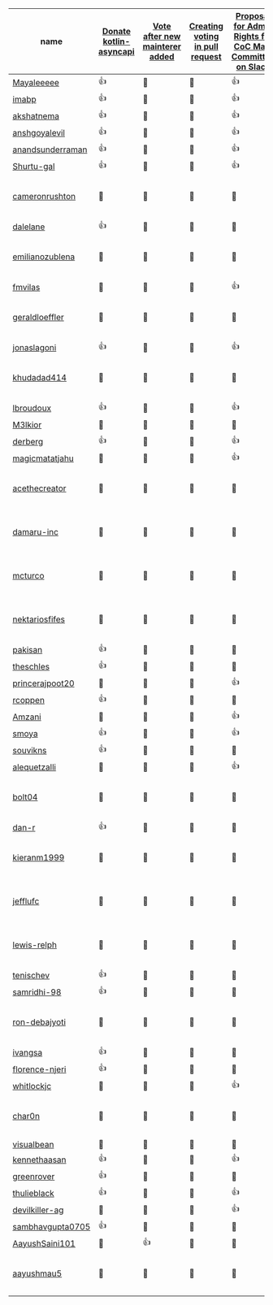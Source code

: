 <!-- This file is generated by a script. Do not manually update it unless there is a visible mistake and point to the script that is responsible for updating the document. -->
| <span style="position: relative; cursor: pointer;" title="GitHub user name">name</span> | [Donate kotlin-asyncapi](https://github.com/asyncapi/community/issues/1313) | [Vote after new mainterer added ](https://github.com/asyncapi/community/issues/87) | [Creating voting in pull request](https://github.com/asyncapi/community/issues/70) | [Proposal for Admin Rights for CoC Main Committee on Slack](https://github.com/asyncapi/community/issues/1227) | [chore: add Marketing WORKING_GROUP](https://github.com/asyncapi/community/issues/1130) | [docs: add instruction how voting automation works](https://github.com/asyncapi/community/issues/1155) | <span style="position: relative; cursor: pointer;" title="Last time the TSC member participated in a vote">lastParticipatedVoteTime</span> | <span style="position: relative; cursor: pointer;" title="isVotedInLast3Months">isVotedInLast3Months</span> | <span style="position: relative; cursor: pointer;" title="Date when last vote was closed. It indicated when the last voting took place and marks the date when this tracking document was updated.">lastVoteClosedTime</span> | <span style="position: relative; cursor: pointer;" title="Number of times TSC member agreed in a vote.">agreeCount</span> | <span style="position: relative; cursor: pointer;" title="Number of times TSC member did not agree in a vote.">disagreeCount</span> | <span style="position: relative; cursor: pointer;" title="Number of times TSC member abstained from voting.">abstainCount</span> | <span style="position: relative; cursor: pointer;" title="Number of times TSC member did not participate in voting.">notParticipatingCount</span> |
| --- | --- | --- | --- | --- | --- | --- | --- | --- | --- | --- | --- | --- | --- |
| [Mayaleeeee](https://github.com/Mayaleeeee) | <span style="position: relative; cursor: pointer;" title="In favor">👍</span> | <span style="position: relative; cursor: pointer;" title="Not participated">🔕</span> | <span style="position: relative; cursor: pointer;" title="Not participated">🔕</span> | <span style="position: relative; cursor: pointer;" title="In favor">👍</span> | <span style="position: relative; cursor: pointer;" title="In favor">👍</span> | <span style="position: relative; cursor: pointer;" title="In favor">👍</span> | 2024-07-17 | true | 2024-07-25 | 7 | 0 | 0 | 7 |
| [imabp](https://github.com/imabp) | <span style="position: relative; cursor: pointer;" title="In favor">👍</span> | <span style="position: relative; cursor: pointer;" title="Not participated">🔕</span> | <span style="position: relative; cursor: pointer;" title="Not participated">🔕</span> | <span style="position: relative; cursor: pointer;" title="In favor">👍</span> | <span style="position: relative; cursor: pointer;" title="Not participated">🔕</span> | <span style="position: relative; cursor: pointer;" title="In favor">👍</span> | 2024-07-23 | true | 2024-07-25 | 6 | 0 | 0 | 8 |
| [akshatnema](https://github.com/akshatnema) | <span style="position: relative; cursor: pointer;" title="In favor">👍</span> | <span style="position: relative; cursor: pointer;" title="Not participated">🔕</span> | <span style="position: relative; cursor: pointer;" title="Not participated">🔕</span> | <span style="position: relative; cursor: pointer;" title="In favor">👍</span> | <span style="position: relative; cursor: pointer;" title="In favor">👍</span> | <span style="position: relative; cursor: pointer;" title="In favor">👍</span> | 2024-07-23 | true | 2024-07-25 | 7 | 0 | 0 | 7 |
| [anshgoyalevil](https://github.com/anshgoyalevil) | <span style="position: relative; cursor: pointer;" title="In favor">👍</span> | <span style="position: relative; cursor: pointer;" title="Not participated">🔕</span> | <span style="position: relative; cursor: pointer;" title="Not participated">🔕</span> | <span style="position: relative; cursor: pointer;" title="In favor">👍</span> | <span style="position: relative; cursor: pointer;" title="In favor">👍</span> | <span style="position: relative; cursor: pointer;" title="Not participated">🔕</span> | 2024-07-23 | true | 2024-07-25 | 6 | 0 | 0 | 8 |
| [anandsunderraman](https://github.com/anandsunderraman) | <span style="position: relative; cursor: pointer;" title="In favor">👍</span> | <span style="position: relative; cursor: pointer;" title="Not participated">🔕</span> | <span style="position: relative; cursor: pointer;" title="Not participated">🔕</span> | <span style="position: relative; cursor: pointer;" title="In favor">👍</span> | <span style="position: relative; cursor: pointer;" title="Not participated">🔕</span> | <span style="position: relative; cursor: pointer;" title="In favor">👍</span> | 2024-07-23 | true | 2024-07-25 | 6 | 0 | 0 | 8 |
| [Shurtu-gal](https://github.com/Shurtu-gal) | <span style="position: relative; cursor: pointer;" title="In favor">👍</span> | <span style="position: relative; cursor: pointer;" title="Not participated">🔕</span> | <span style="position: relative; cursor: pointer;" title="Not participated">🔕</span> | <span style="position: relative; cursor: pointer;" title="In favor">👍</span> | <span style="position: relative; cursor: pointer;" title="In favor">👍</span> | <span style="position: relative; cursor: pointer;" title="In favor">👍</span> | 2024-07-17 | true | 2024-07-25 | 7 | 0 | 0 | 7 |
| [cameronrushton](https://github.com/cameronrushton) | <span style="position: relative; cursor: pointer;" title="Not participated">🔕</span> | <span style="position: relative; cursor: pointer;" title="Not participated">🔕</span> | <span style="position: relative; cursor: pointer;" title="Not participated">🔕</span> | <span style="position: relative; cursor: pointer;" title="Not participated">🔕</span> | <span style="position: relative; cursor: pointer;" title="Not participated">🔕</span> | <span style="position: relative; cursor: pointer;" title="Not participated">🔕</span> | Member has not participated in all previous voting process. | Member has not participated in all previous voting process. | 2024-07-25 | 0 | 0 | 0 | 14 |
| [dalelane](https://github.com/dalelane) | <span style="position: relative; cursor: pointer;" title="In favor">👍</span> | <span style="position: relative; cursor: pointer;" title="Not participated">🔕</span> | <span style="position: relative; cursor: pointer;" title="Not participated">🔕</span> | <span style="position: relative; cursor: pointer;" title="Abstain">👀</span> | <span style="position: relative; cursor: pointer;" title="Not participated">🔕</span> | <span style="position: relative; cursor: pointer;" title="Not participated">🔕</span> | 2024-07-17 | true | 2024-07-25 | 4 | 0 | 1 | 9 |
| [emilianozublena](https://github.com/emilianozublena) | <span style="position: relative; cursor: pointer;" title="Not participated">🔕</span> | <span style="position: relative; cursor: pointer;" title="Not participated">🔕</span> | <span style="position: relative; cursor: pointer;" title="Not participated">🔕</span> | <span style="position: relative; cursor: pointer;" title="Not participated">🔕</span> | <span style="position: relative; cursor: pointer;" title="Not participated">🔕</span> | <span style="position: relative; cursor: pointer;" title="Not participated">🔕</span> | Member has not participated in all previous voting process. | Member has not participated in all previous voting process. | 2024-07-25 | 0 | 0 | 0 | 14 |
| [fmvilas](https://github.com/fmvilas) | <span style="position: relative; cursor: pointer;" title="Not participated">🔕</span> | <span style="position: relative; cursor: pointer;" title="Not participated">🔕</span> | <span style="position: relative; cursor: pointer;" title="Not participated">🔕</span> | <span style="position: relative; cursor: pointer;" title="In favor">👍</span> | <span style="position: relative; cursor: pointer;" title="In favor">👍</span> | <span style="position: relative; cursor: pointer;" title="In favor">👍</span> | 2024-05-28 | true | 2024-07-25 | 3 | 0 | 0 | 11 |
| [geraldloeffler](https://github.com/geraldloeffler) | <span style="position: relative; cursor: pointer;" title="Not participated">🔕</span> | <span style="position: relative; cursor: pointer;" title="Not participated">🔕</span> | <span style="position: relative; cursor: pointer;" title="Not participated">🔕</span> | <span style="position: relative; cursor: pointer;" title="Not participated">🔕</span> | <span style="position: relative; cursor: pointer;" title="Not participated">🔕</span> | <span style="position: relative; cursor: pointer;" title="Not participated">🔕</span> | Member has not participated in all previous voting process. | Member has not participated in all previous voting process. | 2024-07-25 | 0 | 0 | 0 | 14 |
| [jonaslagoni](https://github.com/jonaslagoni) | <span style="position: relative; cursor: pointer;" title="In favor">👍</span> | <span style="position: relative; cursor: pointer;" title="Not participated">🔕</span> | <span style="position: relative; cursor: pointer;" title="Not participated">🔕</span> | <span style="position: relative; cursor: pointer;" title="In favor">👍</span> | <span style="position: relative; cursor: pointer;" title="In favor">👍</span> | <span style="position: relative; cursor: pointer;" title="In favor">👍</span> | 2024-07-16 | true | 2024-07-25 | 7 | 0 | 0 | 7 |
| [khudadad414](https://github.com/khudadad414) | <span style="position: relative; cursor: pointer;" title="Not participated">🔕</span> | <span style="position: relative; cursor: pointer;" title="Not participated">🔕</span> | <span style="position: relative; cursor: pointer;" title="Not participated">🔕</span> | <span style="position: relative; cursor: pointer;" title="Not participated">🔕</span> | <span style="position: relative; cursor: pointer;" title="Not participated">🔕</span> | <span style="position: relative; cursor: pointer;" title="Not participated">🔕</span> | Member has not participated in all previous voting process. | Member has not participated in all previous voting process. | 2024-07-25 | 0 | 0 | 0 | 14 |
| [lbroudoux](https://github.com/lbroudoux) | <span style="position: relative; cursor: pointer;" title="In favor">👍</span> | <span style="position: relative; cursor: pointer;" title="Not participated">🔕</span> | <span style="position: relative; cursor: pointer;" title="Not participated">🔕</span> | <span style="position: relative; cursor: pointer;" title="In favor">👍</span> | <span style="position: relative; cursor: pointer;" title="In favor">👍</span> | <span style="position: relative; cursor: pointer;" title="Not participated">🔕</span> | 2024-07-16 | true | 2024-07-25 | 6 | 0 | 0 | 8 |
| [M3lkior](https://github.com/M3lkior) | <span style="position: relative; cursor: pointer;" title="Not participated">🔕</span> | <span style="position: relative; cursor: pointer;" title="Not participated">🔕</span> | <span style="position: relative; cursor: pointer;" title="Not participated">🔕</span> | <span style="position: relative; cursor: pointer;" title="Not participated">🔕</span> | <span style="position: relative; cursor: pointer;" title="Not participated">🔕</span> | <span style="position: relative; cursor: pointer;" title="Against">👎</span> | 2024-04-12 | true | 2024-07-25 | 0 | 1 | 0 | 13 |
| [derberg](https://github.com/derberg) | <span style="position: relative; cursor: pointer;" title="In favor">👍</span> | <span style="position: relative; cursor: pointer;" title="Not participated">🔕</span> | <span style="position: relative; cursor: pointer;" title="Not participated">🔕</span> | <span style="position: relative; cursor: pointer;" title="In favor">👍</span> | <span style="position: relative; cursor: pointer;" title="In favor">👍</span> | <span style="position: relative; cursor: pointer;" title="In favor">👍</span> | 2024-07-16 | true | 2024-07-25 | 7 | 0 | 0 | 7 |
| [magicmatatjahu](https://github.com/magicmatatjahu) | <span style="position: relative; cursor: pointer;" title="Not participated">🔕</span> | <span style="position: relative; cursor: pointer;" title="Not participated">🔕</span> | <span style="position: relative; cursor: pointer;" title="Not participated">🔕</span> | <span style="position: relative; cursor: pointer;" title="In favor">👍</span> | <span style="position: relative; cursor: pointer;" title="In favor">👍</span> | <span style="position: relative; cursor: pointer;" title="In favor">👍</span> | 2024-06-13 | true | 2024-07-25 | 3 | 0 | 0 | 11 |
| [acethecreator](https://github.com/acethecreator) | <span style="position: relative; cursor: pointer;" title="Not participated">🔕</span> | <span style="position: relative; cursor: pointer;" title="Not participated">🔕</span> | <span style="position: relative; cursor: pointer;" title="Not participated">🔕</span> | <span style="position: relative; cursor: pointer;" title="Not participated">🔕</span> | <span style="position: relative; cursor: pointer;" title="Not participated">🔕</span> | <span style="position: relative; cursor: pointer;" title="Not participated">🔕</span> | Member has not participated in all previous voting process. | Member has not participated in all previous voting process. | 2024-07-25 | 0 | 0 | 0 | 14 |
| [damaru-inc](https://github.com/damaru-inc) | <span style="position: relative; cursor: pointer;" title="Not participated">🔕</span> | <span style="position: relative; cursor: pointer;" title="Not participated">🔕</span> | <span style="position: relative; cursor: pointer;" title="Not participated">🔕</span> | <span style="position: relative; cursor: pointer;" title="Not participated">🔕</span> | <span style="position: relative; cursor: pointer;" title="Not participated">🔕</span> | <span style="position: relative; cursor: pointer;" title="Not participated">🔕</span> | Member has not participated in all previous voting process. | Member has not participated in all previous voting process. | 2024-07-25 | 0 | 0 | 0 | 14 |
| [mcturco](https://github.com/mcturco) | <span style="position: relative; cursor: pointer;" title="Not participated">🔕</span> | <span style="position: relative; cursor: pointer;" title="Not participated">🔕</span> | <span style="position: relative; cursor: pointer;" title="Not participated">🔕</span> | <span style="position: relative; cursor: pointer;" title="Not participated">🔕</span> | <span style="position: relative; cursor: pointer;" title="Not participated">🔕</span> | <span style="position: relative; cursor: pointer;" title="Not participated">🔕</span> | Member has not participated in all previous voting process. | Member has not participated in all previous voting process. | 2024-07-25 | 0 | 0 | 0 | 14 |
| [nektariosfifes](https://github.com/nektariosfifes) | <span style="position: relative; cursor: pointer;" title="Not participated">🔕</span> | <span style="position: relative; cursor: pointer;" title="Not participated">🔕</span> | <span style="position: relative; cursor: pointer;" title="Not participated">🔕</span> | <span style="position: relative; cursor: pointer;" title="Not participated">🔕</span> | <span style="position: relative; cursor: pointer;" title="Not participated">🔕</span> | <span style="position: relative; cursor: pointer;" title="Not participated">🔕</span> | Member has not participated in all previous voting process. | Member has not participated in all previous voting process. | 2024-07-25 | 0 | 0 | 0 | 14 |
| [pakisan](https://github.com/pakisan) | <span style="position: relative; cursor: pointer;" title="In favor">👍</span> | <span style="position: relative; cursor: pointer;" title="Not participated">🔕</span> | <span style="position: relative; cursor: pointer;" title="Not participated">🔕</span> | <span style="position: relative; cursor: pointer;" title="Not participated">🔕</span> | <span style="position: relative; cursor: pointer;" title="Not participated">🔕</span> | <span style="position: relative; cursor: pointer;" title="Not participated">🔕</span> | 2024-07-16 | true | 2024-07-25 | 4 | 0 | 0 | 10 |
| [theschles](https://github.com/theschles) | <span style="position: relative; cursor: pointer;" title="In favor">👍</span> | <span style="position: relative; cursor: pointer;" title="Not participated">🔕</span> | <span style="position: relative; cursor: pointer;" title="Not participated">🔕</span> | <span style="position: relative; cursor: pointer;" title="Not participated">🔕</span> | <span style="position: relative; cursor: pointer;" title="Not participated">🔕</span> | <span style="position: relative; cursor: pointer;" title="In favor">👍</span> | 2024-07-18 | true | 2024-07-25 | 5 | 0 | 0 | 9 |
| [princerajpoot20](https://github.com/princerajpoot20) | <span style="position: relative; cursor: pointer;" title="Not participated">🔕</span> | <span style="position: relative; cursor: pointer;" title="Not participated">🔕</span> | <span style="position: relative; cursor: pointer;" title="Not participated">🔕</span> | <span style="position: relative; cursor: pointer;" title="In favor">👍</span> | <span style="position: relative; cursor: pointer;" title="In favor">👍</span> | <span style="position: relative; cursor: pointer;" title="In favor">👍</span> | 2024-05-28 | true | 2024-07-25 | 3 | 0 | 0 | 11 |
| [rcoppen](https://github.com/rcoppen) | <span style="position: relative; cursor: pointer;" title="In favor">👍</span> | <span style="position: relative; cursor: pointer;" title="Not participated">🔕</span> | <span style="position: relative; cursor: pointer;" title="Not participated">🔕</span> | <span style="position: relative; cursor: pointer;" title="Not participated">🔕</span> | <span style="position: relative; cursor: pointer;" title="Not participated">🔕</span> | <span style="position: relative; cursor: pointer;" title="Not participated">🔕</span> | 2024-07-17 | true | 2024-07-25 | 4 | 0 | 0 | 10 |
| [Amzani](https://github.com/Amzani) | <span style="position: relative; cursor: pointer;" title="Not participated">🔕</span> | <span style="position: relative; cursor: pointer;" title="Not participated">🔕</span> | <span style="position: relative; cursor: pointer;" title="Not participated">🔕</span> | <span style="position: relative; cursor: pointer;" title="In favor">👍</span> | <span style="position: relative; cursor: pointer;" title="In favor">👍</span> | <span style="position: relative; cursor: pointer;" title="Not participated">🔕</span> | 2024-06-13 | true | 2024-07-25 | 2 | 0 | 0 | 12 |
| [smoya](https://github.com/smoya) | <span style="position: relative; cursor: pointer;" title="In favor">👍</span> | <span style="position: relative; cursor: pointer;" title="Not participated">🔕</span> | <span style="position: relative; cursor: pointer;" title="Not participated">🔕</span> | <span style="position: relative; cursor: pointer;" title="In favor">👍</span> | <span style="position: relative; cursor: pointer;" title="In favor">👍</span> | <span style="position: relative; cursor: pointer;" title="Not participated">🔕</span> | 2024-07-23 | true | 2024-07-25 | 6 | 0 | 0 | 8 |
| [souvikns](https://github.com/souvikns) | <span style="position: relative; cursor: pointer;" title="In favor">👍</span> | <span style="position: relative; cursor: pointer;" title="Not participated">🔕</span> | <span style="position: relative; cursor: pointer;" title="Not participated">🔕</span> | <span style="position: relative; cursor: pointer;" title="Not participated">🔕</span> | <span style="position: relative; cursor: pointer;" title="Not participated">🔕</span> | <span style="position: relative; cursor: pointer;" title="Not participated">🔕</span> | 2024-07-17 | true | 2024-07-25 | 4 | 0 | 0 | 10 |
| [alequetzalli](https://github.com/alequetzalli) | <span style="position: relative; cursor: pointer;" title="Not participated">🔕</span> | <span style="position: relative; cursor: pointer;" title="Not participated">🔕</span> | <span style="position: relative; cursor: pointer;" title="Not participated">🔕</span> | <span style="position: relative; cursor: pointer;" title="In favor">👍</span> | <span style="position: relative; cursor: pointer;" title="In favor">👍</span> | <span style="position: relative; cursor: pointer;" title="In favor">👍</span> | 2024-06-04 | true | 2024-07-25 | 3 | 0 | 0 | 11 |
| [bolt04](https://github.com/bolt04) | <span style="position: relative; cursor: pointer;" title="Not participated">🔕</span> | <span style="position: relative; cursor: pointer;" title="Not participated">🔕</span> | <span style="position: relative; cursor: pointer;" title="Not participated">🔕</span> | <span style="position: relative; cursor: pointer;" title="Not participated">🔕</span> | <span style="position: relative; cursor: pointer;" title="Not participated">🔕</span> | <span style="position: relative; cursor: pointer;" title="Not participated">🔕</span> | Member has not participated in all previous voting process. | Member has not participated in all previous voting process. | 2024-07-25 | 0 | 0 | 0 | 14 |
| [dan-r](https://github.com/dan-r) | <span style="position: relative; cursor: pointer;" title="In favor">👍</span> | <span style="position: relative; cursor: pointer;" title="Not participated">🔕</span> | <span style="position: relative; cursor: pointer;" title="Not participated">🔕</span> | <span style="position: relative; cursor: pointer;" title="Not participated">🔕</span> | <span style="position: relative; cursor: pointer;" title="Not participated">🔕</span> | <span style="position: relative; cursor: pointer;" title="Not participated">🔕</span> | 2024-07-22 | true | 2024-07-25 | 4 | 0 | 0 | 10 |
| [kieranm1999](https://github.com/kieranm1999) | <span style="position: relative; cursor: pointer;" title="Not participated">🔕</span> | <span style="position: relative; cursor: pointer;" title="Not participated">🔕</span> | <span style="position: relative; cursor: pointer;" title="Not participated">🔕</span> | <span style="position: relative; cursor: pointer;" title="Not participated">🔕</span> | <span style="position: relative; cursor: pointer;" title="Not participated">🔕</span> | <span style="position: relative; cursor: pointer;" title="Not participated">🔕</span> | Member has not participated in all previous voting process. | Member has not participated in all previous voting process. | 2024-07-25 | 0 | 0 | 0 | 14 |
| [jefflufc](https://github.com/jefflufc) | <span style="position: relative; cursor: pointer;" title="Not participated">🔕</span> | <span style="position: relative; cursor: pointer;" title="Not participated">🔕</span> | <span style="position: relative; cursor: pointer;" title="Not participated">🔕</span> | <span style="position: relative; cursor: pointer;" title="Not participated">🔕</span> | <span style="position: relative; cursor: pointer;" title="Not participated">🔕</span> | <span style="position: relative; cursor: pointer;" title="Not participated">🔕</span> | Member has not participated in all previous voting process. | Member has not participated in all previous voting process. | 2024-07-25 | 0 | 0 | 0 | 14 |
| [lewis-relph](https://github.com/lewis-relph) | <span style="position: relative; cursor: pointer;" title="Not participated">🔕</span> | <span style="position: relative; cursor: pointer;" title="Not participated">🔕</span> | <span style="position: relative; cursor: pointer;" title="Not participated">🔕</span> | <span style="position: relative; cursor: pointer;" title="Not participated">🔕</span> | <span style="position: relative; cursor: pointer;" title="Not participated">🔕</span> | <span style="position: relative; cursor: pointer;" title="Not participated">🔕</span> | Member has not participated in all previous voting process. | Member has not participated in all previous voting process. | 2024-07-25 | 0 | 0 | 0 | 14 |
| [tenischev](https://github.com/tenischev) | <span style="position: relative; cursor: pointer;" title="In favor">👍</span> | <span style="position: relative; cursor: pointer;" title="Not participated">🔕</span> | <span style="position: relative; cursor: pointer;" title="Not participated">🔕</span> | <span style="position: relative; cursor: pointer;" title="Not participated">🔕</span> | <span style="position: relative; cursor: pointer;" title="Not participated">🔕</span> | <span style="position: relative; cursor: pointer;" title="Not participated">🔕</span> | 2024-07-16 | true | 2024-07-25 | 4 | 0 | 0 | 10 |
| [samridhi-98](https://github.com/samridhi-98) | <span style="position: relative; cursor: pointer;" title="In favor">👍</span> | <span style="position: relative; cursor: pointer;" title="Not participated">🔕</span> | <span style="position: relative; cursor: pointer;" title="Not participated">🔕</span> | <span style="position: relative; cursor: pointer;" title="Not participated">🔕</span> | <span style="position: relative; cursor: pointer;" title="Not participated">🔕</span> | <span style="position: relative; cursor: pointer;" title="Not participated">🔕</span> | 2024-07-16 | true | 2024-07-25 | 4 | 0 | 0 | 10 |
| [ron-debajyoti](https://github.com/ron-debajyoti) | <span style="position: relative; cursor: pointer;" title="Not participated">🔕</span> | <span style="position: relative; cursor: pointer;" title="Not participated">🔕</span> | <span style="position: relative; cursor: pointer;" title="Not participated">🔕</span> | <span style="position: relative; cursor: pointer;" title="Not participated">🔕</span> | <span style="position: relative; cursor: pointer;" title="Not participated">🔕</span> | <span style="position: relative; cursor: pointer;" title="Not participated">🔕</span> | Member has not participated in all previous voting process. | Member has not participated in all previous voting process. | 2024-07-25 | 0 | 0 | 0 | 14 |
| [ivangsa](https://github.com/ivangsa) | <span style="position: relative; cursor: pointer;" title="In favor">👍</span> | <span style="position: relative; cursor: pointer;" title="Not participated">🔕</span> | <span style="position: relative; cursor: pointer;" title="Not participated">🔕</span> | <span style="position: relative; cursor: pointer;" title="Not participated">🔕</span> | <span style="position: relative; cursor: pointer;" title="Not participated">🔕</span> | <span style="position: relative; cursor: pointer;" title="In favor">👍</span> | 2024-07-17 | true | 2024-07-25 | 5 | 0 | 0 | 9 |
| [florence-njeri](https://github.com/florence-njeri) | <span style="position: relative; cursor: pointer;" title="In favor">👍</span> | <span style="position: relative; cursor: pointer;" title="Not participated">🔕</span> | <span style="position: relative; cursor: pointer;" title="Not participated">🔕</span> | <span style="position: relative; cursor: pointer;" title="Not participated">🔕</span> | <span style="position: relative; cursor: pointer;" title="Not participated">🔕</span> | <span style="position: relative; cursor: pointer;" title="Not participated">🔕</span> | 2024-07-23 | true | 2024-07-25 | 4 | 0 | 0 | 10 |
| [whitlockjc](https://github.com/whitlockjc) | <span style="position: relative; cursor: pointer;" title="Not participated">🔕</span> | <span style="position: relative; cursor: pointer;" title="Not participated">🔕</span> | <span style="position: relative; cursor: pointer;" title="Not participated">🔕</span> | <span style="position: relative; cursor: pointer;" title="In favor">👍</span> | <span style="position: relative; cursor: pointer;" title="Not participated">🔕</span> | <span style="position: relative; cursor: pointer;" title="Not participated">🔕</span> | 2024-06-13 | true | 2024-07-25 | 1 | 0 | 0 | 13 |
| [char0n](https://github.com/char0n) | <span style="position: relative; cursor: pointer;" title="Not participated">🔕</span> | <span style="position: relative; cursor: pointer;" title="Not participated">🔕</span> | <span style="position: relative; cursor: pointer;" title="Not participated">🔕</span> | <span style="position: relative; cursor: pointer;" title="Not participated">🔕</span> | <span style="position: relative; cursor: pointer;" title="Not participated">🔕</span> | <span style="position: relative; cursor: pointer;" title="Not participated">🔕</span> | Member has not participated in all previous voting process. | Member has not participated in all previous voting process. | 2024-07-25 | 0 | 0 | 0 | 14 |
| [visualbean](https://github.com/visualbean) | <span style="position: relative; cursor: pointer;" title="Abstain">👀</span> | <span style="position: relative; cursor: pointer;" title="Not participated">🔕</span> | <span style="position: relative; cursor: pointer;" title="Not participated">🔕</span> | <span style="position: relative; cursor: pointer;" title="Not participated">🔕</span> | <span style="position: relative; cursor: pointer;" title="Not participated">🔕</span> | <span style="position: relative; cursor: pointer;" title="Not participated">🔕</span> | 2024-07-22 | true | 2024-07-25 | 0 | 0 | 4 | 10 |
| [kennethaasan](https://github.com/kennethaasan) | <span style="position: relative; cursor: pointer;" title="In favor">👍</span> | <span style="position: relative; cursor: pointer;" title="Not participated">🔕</span> | <span style="position: relative; cursor: pointer;" title="Not participated">🔕</span> | <span style="position: relative; cursor: pointer;" title="In favor">👍</span> | <span style="position: relative; cursor: pointer;" title="In favor">👍</span> | <span style="position: relative; cursor: pointer;" title="In favor">👍</span> | 2024-07-23 | true | 2024-07-25 | 7 | 0 | 0 | 7 |
| [greenrover](https://github.com/greenrover) | <span style="position: relative; cursor: pointer;" title="In favor">👍</span> | <span style="position: relative; cursor: pointer;" title="Not participated">🔕</span> | <span style="position: relative; cursor: pointer;" title="Not participated">🔕</span> | <span style="position: relative; cursor: pointer;" title="Not participated">🔕</span> | <span style="position: relative; cursor: pointer;" title="Not participated">🔕</span> | <span style="position: relative; cursor: pointer;" title="Not participated">🔕</span> | 2024-07-24 | true | 2024-07-25 | 4 | 0 | 0 | 10 |
| [thulieblack](https://github.com/thulieblack) | <span style="position: relative; cursor: pointer;" title="In favor">👍</span> | <span style="position: relative; cursor: pointer;" title="Not participated">🔕</span> | <span style="position: relative; cursor: pointer;" title="Not participated">🔕</span> | <span style="position: relative; cursor: pointer;" title="In favor">👍</span> | <span style="position: relative; cursor: pointer;" title="In favor">👍</span> | <span style="position: relative; cursor: pointer;" title="In favor">👍</span> | 2024-07-20 | true | 2024-07-25 | 7 | 0 | 0 | 7 |
| [devilkiller-ag](https://github.com/devilkiller-ag) | <span style="position: relative; cursor: pointer;" title="Not participated">🔕</span> | <span style="position: relative; cursor: pointer;" title="Not participated">🔕</span> | <span style="position: relative; cursor: pointer;" title="Not participated">🔕</span> | <span style="position: relative; cursor: pointer;" title="In favor">👍</span> | <span style="position: relative; cursor: pointer;" title="In favor">👍</span> | <span style="position: relative; cursor: pointer;" title="In favor">👍</span> | 2024-05-28 | true | 2024-07-25 | 3 | 0 | 0 | 11 |
| [sambhavgupta0705](https://github.com/sambhavgupta0705) | <span style="position: relative; cursor: pointer;" title="In favor">👍</span> | <span style="position: relative; cursor: pointer;" title="Not participated">🔕</span> | <span style="position: relative; cursor: pointer;" title="Not participated">🔕</span> | <span style="position: relative; cursor: pointer;" title="Not participated">🔕</span> | <span style="position: relative; cursor: pointer;" title="In favor">👍</span> | <span style="position: relative; cursor: pointer;" title="In favor">👍</span> | 2024-07-24 | true | 2024-07-25 | 6 | 0 | 0 | 8 |
| [AayushSaini101](https://github.com/AayushSaini101) | <span style="position: relative; cursor: pointer;" title="Not participated">🔕</span> | <span style="position: relative; cursor: pointer;" title="In favor">👍</span> | <span style="position: relative; cursor: pointer;" title="Not participated">🔕</span> | <span style="position: relative; cursor: pointer;" title="Not participated">🔕</span> | <span style="position: relative; cursor: pointer;" title="Not participated">🔕</span> | <span style="position: relative; cursor: pointer;" title="Not participated">🔕</span> | 2024-07-25 | true | 2024-07-25 | 5 | 0 | 0 | 6 |
| [aayushmau5](https://github.com/aayushmau5) | <span style="position: relative; cursor: pointer;" title="Not participated">🔕</span> | <span style="position: relative; cursor: pointer;" title="Not participated">🔕</span> | <span style="position: relative; cursor: pointer;" title="Not participated">🔕</span> | <span style="position: relative; cursor: pointer;" title="Not participated">🔕</span> | <span style="position: relative; cursor: pointer;" title="Not participated">🔕</span> | <span style="position: relative; cursor: pointer;" title="Not participated">🔕</span> | Member has not participated in all previous voting process. | Member has not participated in all previous voting process. | 2024-07-25 | 0 | 0 | 0 | 10 |